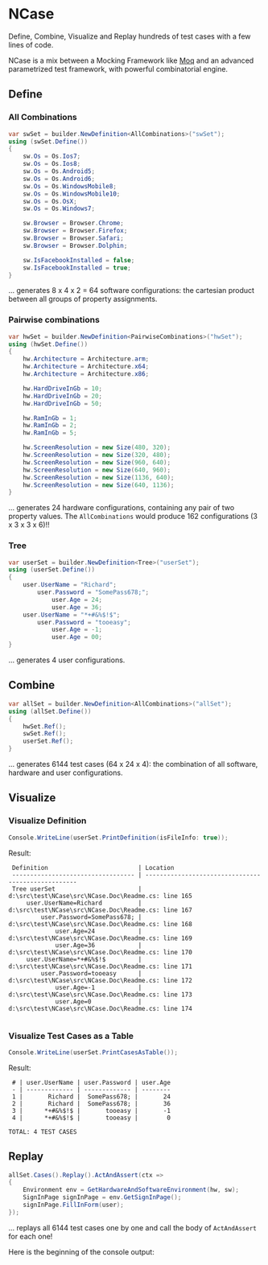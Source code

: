 NCase
=====

Define, Combine, Visualize and Replay hundreds of test cases with a few lines of code.

NCase is a mix between a Mocking Framework like [Moq][Moq] and an advanced parametrized test framework, with powerful combinatorial engine.


Define
------

### All Combinations

<!--# AllCombinations -->
```C#
var swSet = builder.NewDefinition<AllCombinations>("swSet");
using (swSet.Define())
{
    sw.Os = Os.Ios7;
    sw.Os = Os.Ios8;
    sw.Os = Os.Android5;
    sw.Os = Os.Android6;
    sw.Os = Os.WindowsMobile8;
    sw.Os = Os.WindowsMobile10;
    sw.Os = Os.OsX;
    sw.Os = Os.Windows7;

    sw.Browser = Browser.Chrome;
    sw.Browser = Browser.Firefox;
    sw.Browser = Browser.Safari;
    sw.Browser = Browser.Dolphin;

    sw.IsFacebookInstalled = false;
    sw.IsFacebookInstalled = true;
}
```

... generates 8 x 4 x 2 = 64 software configurations: the cartesian product between all groups of property assignments.

### Pairwise combinations

<!--# PairwiseCombinations -->
```C#
var hwSet = builder.NewDefinition<PairwiseCombinations>("hwSet");
using (hwSet.Define())
{
    hw.Architecture = Architecture.arm;
    hw.Architecture = Architecture.x64;
    hw.Architecture = Architecture.x86;

    hw.HardDriveInGb = 10;
    hw.HardDriveInGb = 20;
    hw.HardDriveInGb = 50;

    hw.RamInGb = 1;
    hw.RamInGb = 2;
    hw.RamInGb = 5;

    hw.ScreenResolution = new Size(480, 320);
    hw.ScreenResolution = new Size(320, 480);
    hw.ScreenResolution = new Size(960, 640);
    hw.ScreenResolution = new Size(640, 960);
    hw.ScreenResolution = new Size(1136, 640);
    hw.ScreenResolution = new Size(640, 1136);
}
```

... generates 24 hardware configurations, containing any pair of two property values. The `AllCombinations` would produce 162 configurations (3 x 3 x 3 x 6)!!

### Tree

<!--# Tree -->
```C#
var userSet = builder.NewDefinition<Tree>("userSet");
using (userSet.Define())
{
    user.UserName = "Richard";
        user.Password = "SomePass678;";
            user.Age = 24;
            user.Age = 36;
    user.UserName = "*+#&%$!$";
        user.Password = "tooeasy";
            user.Age = -1;
            user.Age = 00;
}
```

... generates 4 user configurations.

Combine
-------

<!--# Combine -->
```C#
var allSet = builder.NewDefinition<AllCombinations>("allSet");
using (allSet.Define())
{
    hwSet.Ref();
    swSet.Ref();
    userSet.Ref();
}
```

... generates 6144 test cases (64 x 24 x 4): the combination of all software, hardware and user configurations.

Visualize
---------

### Visualize Definition

<!--# Visualize_Def -->
```C#
Console.WriteLine(userSet.PrintDefinition(isFileInfo: true));
```

Result:

<!--# Visualize_Def_Console -->
```
 Definition                         | Location                                            
 ---------------------------------- | --------------------------------------------------- 
 Tree userSet                       | d:\src\test\NCase\src\NCase.Doc\Readme.cs: line 165 
     user.UserName=Richard          | d:\src\test\NCase\src\NCase.Doc\Readme.cs: line 167 
         user.Password=SomePass678; | d:\src\test\NCase\src\NCase.Doc\Readme.cs: line 168 
             user.Age=24            | d:\src\test\NCase\src\NCase.Doc\Readme.cs: line 169 
             user.Age=36            | d:\src\test\NCase\src\NCase.Doc\Readme.cs: line 170 
     user.UserName=*+#&%$!$         | d:\src\test\NCase\src\NCase.Doc\Readme.cs: line 171 
         user.Password=tooeasy      | d:\src\test\NCase\src\NCase.Doc\Readme.cs: line 172 
             user.Age=-1            | d:\src\test\NCase\src\NCase.Doc\Readme.cs: line 173 
             user.Age=0             | d:\src\test\NCase\src\NCase.Doc\Readme.cs: line 174 


```

### Visualize Test Cases as a Table

<!--# Visualize_Table -->
```C#
Console.WriteLine(userSet.PrintCasesAsTable());
```

Result:

<!--# Visualize_Table_Console -->
```
 # | user.UserName | user.Password | user.Age 
 - | ------------- | ------------- | -------- 
 1 |       Richard |  SomePass678; |       24 
 2 |       Richard |  SomePass678; |       36 
 3 |      *+#&%$!$ |       tooeasy |       -1 
 4 |      *+#&%$!$ |       tooeasy |        0 

TOTAL: 4 TEST CASES

```


Replay
------

<!--# Replay -->
```C#
allSet.Cases().Replay().ActAndAssert(ctx =>
{
    Environment env = GetHardwareAndSoftwareEnvironment(hw, sw);
    SignInPage signInPage = env.GetSignInPage();
    signInPage.FillInForm(user);
});
```

... replays all 6144 test cases one by one and call the body of `ActAndAssert` for each one!

Here is the beginning of the console output:

<!--# Replay_Console -->
```

```


[Moq]: https://github.com/Moq/moq4 
[NUnit]: http://www.nunit.org/